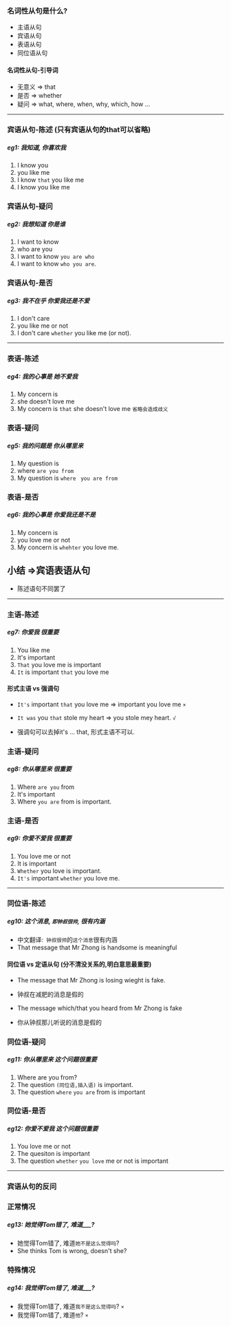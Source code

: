### 名词性从句是什么?
- 主语从句
- 宾语从句
- 表语从句
- 同位语从句

#### 名词性从句-引导词
- 无意义 => that
- 是否 => whether
- 疑问 => what, where, when, why, which, how ...

----
### 宾语从句-陈述 (只有宾语从句的that可以省略)

##### eg1: 我知道, 你喜欢我
1. I know you
2. you like me
3. I know `that` you like me
4. I know you like me

### 宾语从句-疑问

##### eg2: 我想知道 你是谁
1. I want to know
2. who are you
3. I want to know `you are who`
4. I want to know `who you are`.

### 宾语从句-是否

##### eg3: 我不在乎 你爱我还是不爱
1. I don't care
2. you like me or not
3. I don't care `whether` you like me (or not).


----

### 表语-陈述

##### eg4: 我的心事是 她不爱我
1. My concern is 
2. she doesn't love me
3. My concern is `that` she doesn't love me  `省略会造成歧义`

### 表语-疑问

##### eg5: 我的问题是 你从哪里来
1. My question is
2. where `are you from`
3. My question is `where` ` you are from`

### 表语-是否

##### eg6: 我的心事是 你爱我还是不是
1. My concern is
2. you love me or not
3. My concern is `whehter` you love me.

## 小结 =>宾语表语从句
 - 陈述语句不同罢了
---

### 主语-陈述

##### eg7: 你爱我 很重要
1. You like me
2. It's important
4. `That` you love me is important
5. `It` is important `that` you love me

#### 形式主语 vs  强调句
- `It's` important `that` you love me => important you love me `×` 
- `It was` you `that` stole my heart => you stole mey heart. `√`

- 强调句可以去掉it's ... that, 形式主语不可以.

### 主语-疑问

##### eg8: 你从哪里来 很重要
1. Where `are you` from
2. It's important
3. Where `you are` from is important.

### 主语-是否

##### eg9: 你爱不爱我 很重要
1. You love me or not
2. It is important
3. `Whether` you love is important.
4. `It's` important `whether` you love me.

----

### 同位语-陈述

##### eg10: 这个消息, `即钟叔很帅`, 很有内涵
- 中文翻译:` 钟叔很帅`的`这个消息`很有内涵
- That message that Mr Zhong is handsome is meaningful

#### 同位语 vs  定语从句 (分不清没关系的,明白意思最重要)

- The message that Mr Zhong is losing wieght is  fake.
- 钟叔在减肥的消息是假的

- The message which/that you heard from Mr Zhong is fake
- 你从钟叔那儿听说的消息是假的


### 同位语-疑问

##### eg11: 你从哪里来 这个问题很重要
1. Where are you from?
2. The question `(同位语,插入语)` is important.
3. The question `where` `you are` from is important

### 同位语-是否

##### eg12: 你爱不爱我 这个问题很重要
1. You love me or not
2. The quesiton is important
3. The question `whether` `you love` me or not is important 


---

### 宾语从句的反问

### 正常情况
##### eg13:  她觉得Tom错了, 难道___?
- 她觉得Tom错了, 难道`她不是这么觉得吗`?
- She thinks Tom is wrong, doesn't she?

### 特殊情况
##### eg14:  我觉得Tom错了, 难道___?
- 我觉得Tom错了, 难道`我不是这么觉得吗`? `×`
- 我觉得Tom错了, 难道`他`? `×`